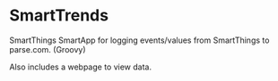 # SmartTrends
SmartThings SmartApp for logging events/values from SmartThings to parse.com.  (Groovy)

Also includes a webpage to view data.
